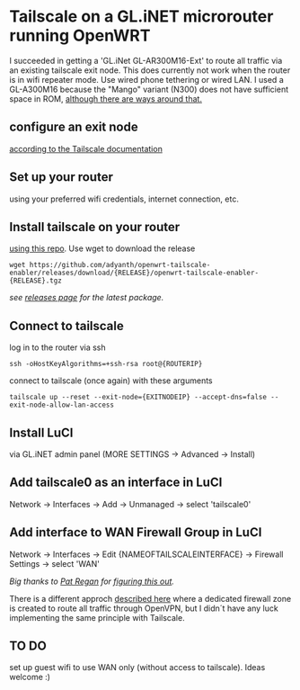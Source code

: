 # Tailscale on a GL.iNET microrouter running OpenWRT
I succeeded in getting a 'GL.iNet GL-AR300M16-Ext' to route all traffic via an existing tailscale exit node.
This does currently not work when the router is in wifi repeater mode. Use wired phone tethering or wired LAN.
I used a GL-A300M16 because the "Mango" variant (N300) does not have sufficient space in ROM, [although there are ways around that.](https://blog.patshead.com/2020/10/tailscale-on-my-gl-dot-inet-mango-openwrt-router.html)

## configure an exit node
[according to the Tailscale documentation](https://tailscale.com/kb/1103/exit-nodes)

## Set up your router
using your preferred wifi credentials, internet connection, etc.

## Install tailscale on your router
[using this repo](https://github.com/adyanth/openwrt-tailscale-enabler). Use wget to download the release
```
wget https://github.com/adyanth/openwrt-tailscale-enabler/releases/download/{RELEASE}/openwrt-tailscale-enabler-{RELEASE}.tgz
```
_see [releases page](https://github.com/adyanth/openwrt-tailscale-enabler/releases) for the latest package._

## Connect to tailscale
log in to the router via ssh
```
ssh -oHostKeyAlgorithms=+ssh-rsa root@{ROUTERIP}
```
connect to tailscale (once again) with these arguments
```
tailscale up --reset --exit-node={EXITNODEIP} --accept-dns=false --exit-node-allow-lan-access
```
## Install LuCI
via GL.iNET admin panel (MORE SETTINGS -> Advanced -> Install)

## Add tailscale0 as an interface in LuCI
Network -> Interfaces -> Add -> Unmanaged -> select 'tailscale0'

## Add interface to WAN Firewall Group in LuCI
Network -> Interfaces -> Edit {NAMEOFTAILSCALEINTERFACE} -> Firewall Settings -> select 'WAN'

_Big thanks to [Pat Regan](https://twitter.com/patsheadcom) for [figuring this out](https://blog.patshead.com/2022/09/the-openwrt-routers-from-glinet-are-even-cooler-than-i-thought.html)._

There is a different approch [described here](https://www.freeshell.de/~pcfreak/mdwiki/#!content/linux-generic/openwrt-with-openvpn/openwrt-mit-openvpn.md) where a dedicated firewall zone is created to route all traffic through OpenVPN, but I didn´t have any luck implementing the same principle with Tailscale.



## TO DO
set up guest wifi to use WAN only (without access to tailscale). Ideas welcome :)
